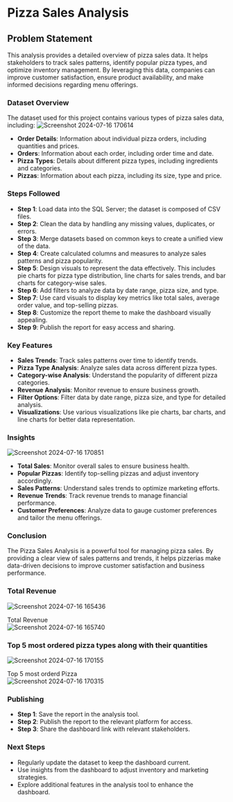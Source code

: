 # Pizza Sales Analysis

## Problem Statement

This analysis provides a detailed overview of pizza sales data. It helps stakeholders to track sales patterns, identify popular pizza types, and optimize inventory management. By leveraging this data, companies can improve customer satisfaction, ensure product availability, and make informed decisions regarding menu offerings.

### Dataset Overview

The dataset used for this project contains various types of pizza sales data, including:
![Screenshot 2024-07-16 170614](https://github.com/user-attachments/assets/d2808f2b-9863-419a-b282-afe29ec347ab)

- **Order Details**: Information about individual pizza orders, including quantities and prices.
- **Orders**: Information about each order, including order time and date.
- **Pizza Types**: Details about different pizza types, including ingredients and categories.
- **Pizzas**: Information about each pizza, including its size, type and price.

### Steps Followed

- **Step 1**: Load data into the SQL Server; the dataset is composed of CSV files.
- **Step 2**: Clean the data by handling any missing values, duplicates, or errors.
- **Step 3**: Merge datasets based on common keys to create a unified view of the data.
- **Step 4**: Create calculated columns and measures to analyze sales patterns and pizza popularity.
- **Step 5**: Design visuals to represent the data effectively. This includes pie charts for pizza type distribution, line charts for sales trends, and bar charts for category-wise sales.
- **Step 6**: Add filters to analyze data by date range, pizza size, and type.
- **Step 7**: Use card visuals to display key metrics like total sales, average order value, and top-selling pizzas.
- **Step 8**: Customize the report theme to make the dashboard visually appealing.
- **Step 9**: Publish the report for easy access and sharing.

### Key Features

- **Sales Trends**: Track sales patterns over time to identify trends.
- **Pizza Type Analysis**: Analyze sales data across different pizza types.
- **Category-wise Analysis**: Understand the popularity of different pizza categories.
- **Revenue Analysis**: Monitor revenue to ensure business growth.
- **Filter Options**: Filter data by date range, pizza size, and type for detailed analysis.
- **Visualizations**: Use various visualizations like pie charts, bar charts, and line charts for better data representation.

### Insights
![Screenshot 2024-07-16 170851](https://github.com/user-attachments/assets/f9f12bdb-283e-48ee-b48e-b89cbbbf8085)

- **Total Sales**: Monitor overall sales to ensure business health.
- **Popular Pizzas**: Identify top-selling pizzas and adjust inventory accordingly.
- **Sales Patterns**: Understand sales trends to optimize marketing efforts.
- **Revenue Trends**: Track revenue trends to manage financial performance.
- **Customer Preferences**: Analyze data to gauge customer preferences and tailor the menu offerings.

### Conclusion

The Pizza Sales Analysis is a powerful tool for managing pizza sales. By providing a clear view of sales patterns and trends, it helps pizzerias make data-driven decisions to improve customer satisfaction and business performance.

### Total Revenue

![Screenshot 2024-07-16 165436](https://github.com/user-attachments/assets/be0dd96f-30fc-49d7-b0ed-acf2253ebca5)

Total Revenue      
       ![Screenshot 2024-07-16 165740](https://github.com/user-attachments/assets/fbe567d5-b611-478d-b00e-1a9a74061f65)



### Top 5 most ordered pizza types along with their quantities

![Screenshot 2024-07-16 170155](https://github.com/user-attachments/assets/0ed3b14a-9552-4566-82d2-dd1b693b664b)

Top 5 most orderd Pizza          
      ![Screenshot 2024-07-16 170315](https://github.com/user-attachments/assets/1c06b22e-e12c-40f9-ae78-ffdce435e6d8)


### Publishing

- **Step 1**: Save the report in the analysis tool.
- **Step 2**: Publish the report to the relevant platform for access.
- **Step 3**: Share the dashboard link with relevant stakeholders.

### Next Steps

- Regularly update the dataset to keep the dashboard current.
- Use insights from the dashboard to adjust inventory and marketing strategies.
- Explore additional features in the analysis tool to enhance the dashboard.
